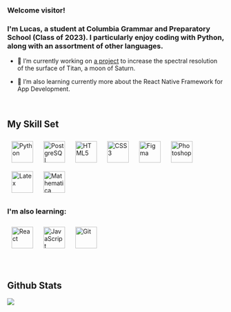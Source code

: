 

### Welcome visitor!  
<div align="center">
</div>  
  

### <div align="left">I'm Lucas, a student at Columbia Grammar and Preparatory School (Class of 2023). I particularly enjoy coding with Python, along with an assortment of other languages.</div>  
  

- 🔭 I’m currently working on [a project](https://github.com/lucaslibshutz/spectralResearch) to increase the spectral resolution of the surface of Titan, a moon of Saturn.   
  

- 🌱 I’m also learning currently more about the React Native Framework for App Development.  
  

<br/>  


## My Skill Set  
<div align="left">  
<img style="margin: 10px" "padding: 2px" src="https://profilinator.rishav.dev/skills-assets/python-original.svg" alt="Python" height="50" />  
<img style="margin: 10px" "padding: 2px" src="https://profilinator.rishav.dev/skills-assets/postgresql-original-wordmark.svg" alt="PostgreSQL" height="50" />  
<img style="margin: 10px" "padding: 2px" src="https://profilinator.rishav.dev/skills-assets/html5-original-wordmark.svg" alt="HTML5" height="50" />  
<img style="margin: 10px" "padding: 2px" src="https://profilinator.rishav.dev/skills-assets/css3-original-wordmark.svg" alt="CSS3" height="50" />  
<img style="margin: 10px" "padding: 2px" src="https://profilinator.rishav.dev/skills-assets/figma-icon.svg" alt="Figma" height="50" />  
<img style="margin: 10px" "padding: 2px" src="https://cdn.pixabay.com/photo/2015/11/27/10/55/photoshop-1065296_1280.jpg" alt="Photoshop" height="50" />  
<img style="margin: 10px" "padding: 2px" src="https://profilinator.rishav.dev/skills-assets/latex.png" alt="Latex" height="50" /> 
<img style="margin: 10px" "padding: 2px" src="https://upload.wikimedia.org/wikipedia/commons/thumb/2/20/Mathematica_Logo.svg/1200px-Mathematica_Logo.svg.png" alt="Mathematica" height="50" />
</div>  



### I'm also learning:  
<div align="left">  
<img style="margin: 10px" "padding: 2px" src="https://profilinator.rishav.dev/skills-assets/react-original-wordmark.svg" alt="React" height="50" />  
<img style="margin: 10px" "padding: 2px" src="https://profilinator.rishav.dev/skills-assets/javascript-original.svg" alt="JavaScript" height="50" />  
<img style="margin: 10px" "padding: 2px" src="https://profilinator.rishav.dev/skills-assets/git-scm-icon.svg" alt="Git" height="50" />  
</div>  

<br/>  


<!-- ## Connect with me  
<div align="center">
<a href="https://github.com/lucaslibshutz" target="_blank">
<img "padding: 2px" src=https://img.shields.io/badge/github-%2324292e.svg?&style=for-the-badge&logo=github&logoColor=white alt=github style="margin-bottom: 5px;" />
</a>  
</div>   -->
  

<br/>  


## Github Stats  
<div align="left"><img "padding: 2px" src="https://github-readme-stats.vercel.app/api?username=lucaslibshutz&show_icons=true&count_private=true&hide_border=true&theme=radical" align="center" /></div>  

<br/>  

  

<br/>  

  

<br/>  

  

<br/>  


<br />

